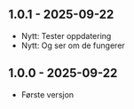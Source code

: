 ## 1.0.1 - 2025-09-22
- Nytt: Tester oppdatering
- Nytt: Og ser om de fungerer

## 1.0.0 - 2025-09-22
- Første versjon

